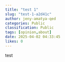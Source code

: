 ```yaml
---
title: "test 1"
slug: "test-1-a2d41c"
author: jeny-amatya-qed
categories: Public
classification: Public
tags: [opinion,about]
date: 2025-04-02 04:33:45 
likes: 0
---
```


test